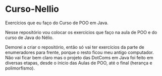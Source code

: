 # Curso-Nellio

Exercícios que eu faço do Curso de POO em Java.

Nesse repositório vou colocar os exercícios que faço na aula de POO e do curso de Java do Nélio.

Demorei a criar o repositório, então só vai ter exercícios da parte de enumeradores para frente, porque o resto ficou meu antigo computador.
Não vai ficar bem claro mas o projeto das DotComs em Java foi feito em diversas etapas, desde o ínicio das Aulas de POO, até o final (herança e polimorfismo).
